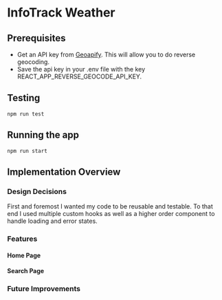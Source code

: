 # InfoTrack Weather

## Prerequisites

- Get an API key from [Geoapify](https://www.geoapify.com/reverse-geocoding-api/). This will allow you to do reverse geocoding.
- Save the api key in your .env file with the key REACT_APP_REVERSE_GEOCODE_API_KEY.

## Testing

`npm run test`

## Running the app

`npm run start`

## Implementation Overview

### Design Decisions

First and foremost I wanted my code to be reusable and testable. To that end I used multiple custom hooks as well as a higher order component to handle loading and error states.

### Features

#### Home Page

#### Search Page

### Future Improvements
